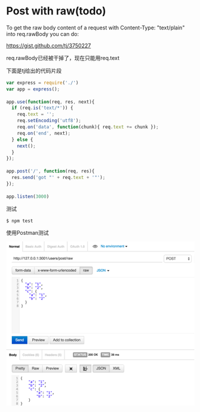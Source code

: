 # Post with raw(todo)

To get the raw body content of a request with Content-Type: "text/plain" into req.rawBody you can do:

https://gist.github.com/tj/3750227


req.rawBody已经被干掉了，现在只能用req.text

下面是tj给出的代码片段

```javascript
var express = require('./')
var app = express();

app.use(function(req, res, next){
  if (req.is('text/*')) {
    req.text = '';
    req.setEncoding('utf8');
    req.on('data', function(chunk){ req.text += chunk });
    req.on('end', next);
  } else {
    next();
  }
});

app.post('/', function(req, res){
  res.send('got "' + req.text + '"');
});

app.listen(3000)
```


测试

```shell
$ npm test
```

使用Postman测试

![](img/post-rawdata.png)

